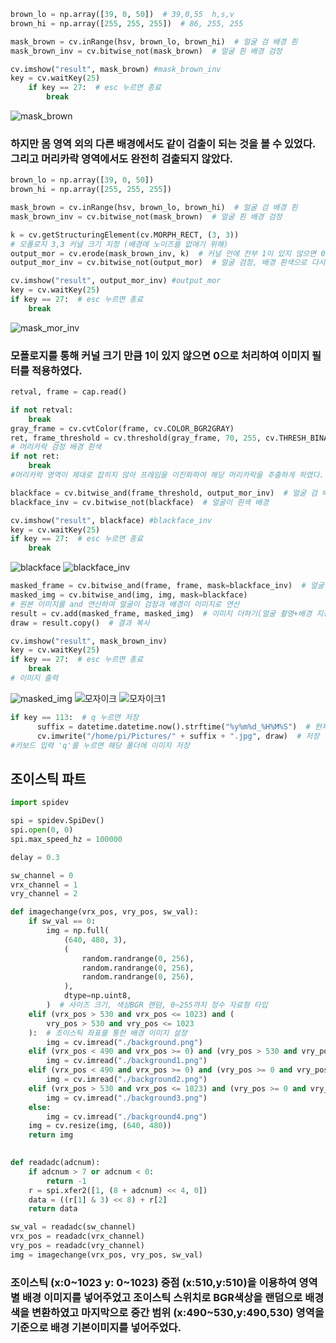 ```python
brown_lo = np.array([39, 0, 50])  # 39,0,55  h,s,v
brown_hi = np.array([255, 255, 255])  # 86, 255, 255

mask_brown = cv.inRange(hsv, brown_lo, brown_hi)  # 얼굴 검 배경 흰
mask_brown_inv = cv.bitwise_not(mask_brown)  # 얼굴 흰 배경 검정 

cv.imshow("result", mask_brown) #mask_brown_inv
key = cv.waitKey(25)
    if key == 27:  # esc 누르면 종료
        break

```

![mask_brown](https://github.com/Dongsun1234/BackgroundChromaKey/assets/130419965/11238559-f262-4884-8ccb-e542d7165fe7)

### 하지만 몸 영역 외의 다른 배경에서도 같이 검출이 되는 것을 볼 수 있었다. 그리고 머리카락 영역에서도 완전히 검출되지 않았다.

```python
brown_lo = np.array([39, 0, 50])  
brown_hi = np.array([255, 255, 255]) 

mask_brown = cv.inRange(hsv, brown_lo, brown_hi)  # 얼굴 검 배경 흰
mask_brown_inv = cv.bitwise_not(mask_brown)  # 얼굴 흰 배경 검정 

k = cv.getStructuringElement(cv.MORPH_RECT, (3, 3))
# 모폴로지 3,3 커널 크기 지정 (배경에 노이즈를 없애기 위해)
output_mor = cv.erode(mask_brown_inv, k)  # 커널 안에 전부 1이 있지 않으면 0으로 처리
output_mor_inv = cv.bitwise_not(output_mor)  # 얼굴 검정, 배경 흰색으로 다시 변환

cv.imshow("result", output_mor_inv) #output_mor
key = cv.waitKey(25)
if key == 27:  # esc 누르면 종료
    break
```


![mask_mor_inv](https://github.com/Dongsun1234/BackgroundChromaKey/assets/130419965/b9f11133-e2bb-46d2-95c9-b34200bc8f16)

### 모폴로지를 통해  커널 크기 만큼 1이 있지 않으면 0으로 처리하여 이미지 필터를 적용하였다.

```python
retval, frame = cap.read()

if not retval:
    break
gray_frame = cv.cvtColor(frame, cv.COLOR_BGR2GRAY)
ret, frame_threshold = cv.threshold(gray_frame, 70, 255, cv.THRESH_BINARY)
# 머리카락 검정 배경 흰색
if not ret:
    break
#머리카락 영역이 제대로 잡히지 않아 프레임을 이진화하여 해당 머리카락을 추출하게 하였다.

blackface = cv.bitwise_and(frame_threshold, output_mor_inv)  # 얼굴 검 배경 흰
blackface_inv = cv.bitwise_not(blackface)  # 얼굴이 흰색 배경 

cv.imshow("result", blackface) #blackface_inv
key = cv.waitKey(25)
if key == 27:  # esc 누르면 종료
    break
```
![blackface](https://github.com/Dongsun1234/BackgroundChromaKey/assets/130419965/e63ed18a-6b57-4cad-9bc6-0c21282f28d8)
![blackface_inv](https://github.com/Dongsun1234/BackgroundChromaKey/assets/130419965/f3d8f853-89a2-466f-af28-b072381d732e)

```python
masked_frame = cv.bitwise_and(frame, frame, mask=blackface_inv)  # 얼굴 원본 배경 검정
masked_img = cv.bitwise_and(img, img, mask=blackface)
# 원본 이미지를 and 연산하여 얼굴이 검정과 배경이 이미지로 연산
result = cv.add(masked_frame, masked_img)  # 이미지 더하기(얼굴 촬영+배경 지정)
draw = result.copy()  # 결과 복사

cv.imshow("result", mask_brown_inv)
key = cv.waitKey(25)
if key == 27:  # esc 누르면 종료
    break
# 이미지 출력
```
![masked_img](https://github.com/Dongsun1234/BackgroundChromaKey/assets/130419965/04b68214-403a-4903-9943-270b6b6b41c9)
![모자이크](https://github.com/Dongsun1234/BackgroundChromaKey/assets/130419965/9bc09ec7-af0b-4a49-b3bc-63dcfe3b3517)
![모자이크1](https://github.com/Dongsun1234/BackgroundChromaKey/assets/130419965/30318a60-d5f6-4a4c-a834-c4f0a175d528)

```python
if key == 113:  # q 누르면 저장
	  suffix = datetime.datetime.now().strftime("%y%m%d_%H%M%S")  # 현재 시간으로 저장
	  cv.imwrite("/home/pi/Pictures/" + suffix + ".jpg", draw)  # 저장 경로 및 복사 이미지
#키보드 입력 'q'를 누르면 해당 폴더에 이미지 저장
```

## 조이스틱 파트
```python
import spidev

spi = spidev.SpiDev()
spi.open(0, 0)
spi.max_speed_hz = 100000

delay = 0.3

sw_channel = 0
vrx_channel = 1
vry_channel = 2

def imagechange(vrx_pos, vry_pos, sw_val):
    if sw_val == 0:
        img = np.full(
            (640, 480, 3),
            (
                random.randrange(0, 256),
                random.randrange(0, 256),
                random.randrange(0, 256),
            ),
            dtype=np.uint8,
        )  # 사이즈 크기, 색상BGR 랜덤, 0~255까지 정수 자료형 타입
    elif (vrx_pos > 530 and vrx_pos <= 1023) and (
        vry_pos > 530 and vry_pos <= 1023
    ):  # 조이스틱 좌표를 통한 배경 이미지 설정
        img = cv.imread("./background.png")
    elif (vrx_pos < 490 and vrx_pos >= 0) and (vry_pos > 530 and vry_pos <= 1023):
        img = cv.imread("./background1.png")
    elif (vrx_pos < 490 and vrx_pos >= 0) and (vry_pos >= 0 and vry_pos < 490):
        img = cv.imread("./background2.png")
    elif (vrx_pos > 530 and vrx_pos <= 1023) and (vry_pos >= 0 and vry_pos < 490):
        img = cv.imread("./background3.png")
    else:
        img = cv.imread("./background4.png")
    img = cv.resize(img, (640, 480))
    return img

    
def readadc(adcnum):
    if adcnum > 7 or adcnum < 0:
        return -1
    r = spi.xfer2([1, (8 + adcnum) << 4, 0])
    data = ((r[1] & 3) << 8) + r[2]
    return data

sw_val = readadc(sw_channel)
vrx_pos = readadc(vrx_channel)
vry_pos = readadc(vry_channel)
img = imagechange(vrx_pos, vry_pos, sw_val)

```
### 조이스틱 (x:0~1023 y: 0~1023) 중점 (x:510,y:510)을 이용하여 영역별 배경 이미지를 넣어주었고 조이스틱 스위치로 BGR색상을 랜덤으로 배경색을 변환하였고 마지막으로 중간 범위 (x:490~530,y:490,530) 영역을 기준으로 배경 기본이미지를 넣어주었다.
